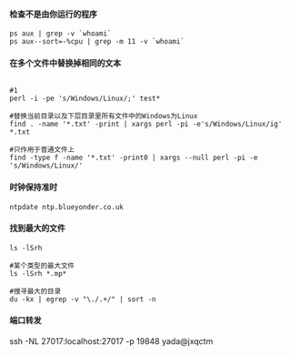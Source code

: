 #### 检查不是由你运行的程序

```
ps aux | grep -v `whoami`
ps aux--sort=-%cpu | grep -m 11 -v `whoami`

```


#### 在多个文件中替换掉相同的文本


```

#1
perl -i -pe 's/Windows/Linux/;' test*

#替换当前目录以及下层目录里所有文件中的Windows为Linux
find . -name '*.txt' -print | xargs perl -pi -e's/Windows/Linux/ig' *.txt

#只作用于普通文件上
find -type f -name '*.txt' -print0 | xargs --null perl -pi -e 's/Windows/Linux/'

```

#### 时钟保持准时

```
ntpdate ntp.blueyonder.co.uk

```


#### 找到最大的文件

```
ls -lSrh

#某个类型的最大文件
ls -lSrh *.mp*

#搜寻最大的目录
du -kx | egrep -v "\./.+/" | sort -n

```

#### 端口转发

ssh -NL 27017:localhost:27017 -p 19848 yada@jxqctm
